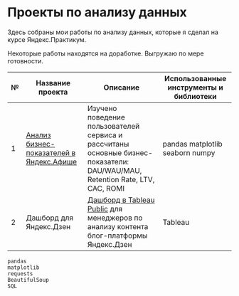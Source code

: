 # Проекты по анализу данных

Здесь собраны мои работы по анализу данных, которые я сделал на курсе Яндекс.Практикум. 

Некоторые работы находятся на доработке. Выгружаю по мере готовности.


|№|Название проекта|Описание|Использованные инструменты и библиотеки
|-|----|---|-----
|1| <a href="https://github.com/karimovmarat/portfolio/tree/main/business_analysis#аналитика-в-яндексафише">Анализ бизнес-показателей в Яндекс.Афише</a>|Изучено поведение пользователей сервиса и рассчитаны основные бизнес-показатели: DAU/WAU/MAU, Retention Rate, LTV, САС, ROMI|pandas matplotlib seaborn numpy
|2|Дашборд для Яндекс.Дзен| <a href="https://public.tableau.com/app/profile/marat2798/viz/Dashboarddzen/Dashboard1">Дашборд в Tableau Public</a> для менеджеров по анализу контента блог-платформы Яндекс.Дзен|Tableau|

<td>
        <code>pandas</code><br>
        <code>matplotlib</code><br>
        <code>requests</code><br>
        <code>BeautifulSoup</code><br>
        <code>SQL</code>
</td>
